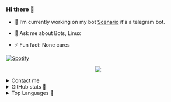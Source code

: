 ### Hi there 👋

- 🔭 I’m currently working on my bot [Scenario](https://t.me/shb_moderator_bot) it's a telegram bot.

- 💬 Ask me about Bots, Linux

- ⚡ Fun fact: None cares

[![Spotify](https://spotify-readme-3s61yj059-xditya.vercel.app/api/spotify)](https://open.spotify.com/user/on84l0syf9y9m2m84unz4h8uq)

<p align="center">
  <img src="https://readme-typing-svg.herokuapp.com?color=FFC0CB&width=420&lines=Passionate+Developer+From+India%E2%9C%8C%EF%B8%8F;Python%2C+Java%2C+Linux%E2%9D%A4%EF%B8%8F">
</p> 

<details>
<summary>Contact me </summary>
 
## <img height="40" src="https://raw.githubusercontent.com/innng/innng/master/assets/kyubey.gif"/>Contact Me
<p><a href="https://t.me/U2ME_14344"><img src="https://telegra.ph/file/78c11b21dcdc65182eae0.jpg" alt="Press to Takeoff" width="340px"></a></p>

[![Group](https://img.shields.io/badge/dynamic/json?logo=telegram&label=%40The_Arc_Music&labelColor=282c34&suffix=+members&color=2CA5E0&query=%24.data.totalSubs&url=https%3A%2F%2Fapi.spencerwoo.com%2Fsubstats%2F%3Fsource%3Dtelegram%26queryKey%3DThe_Arc_Music&longCache=true%22)](https://t.me/The_Arc_Music)
[![Group](https://img.shields.io/badge/dynamic/json?logo=telegram&label=%40The_ARC_Network&labelColor=282c34&suffix=+members&color=2CA5E0&query=%24.data.totalSubs&url=https%3A%2F%2Fapi.spencerwoo.com%2Fsubstats%2F%3Fsource%3Dtelegram%26queryKey%3DThe_Arc_Music&longCache=true%22)](https://t.me/The_Arc_Network)
</details>
<details>
<summary>GitHub stats 👀</summary>
[![Github Stats](https://github-stats-alpha.vercel.app/api/?username=Snehashish06&tc=333&ic=333)
</details>
<details> 
<summary>Top Languages 💌</summary>
<h2 align="center">🌐 Top Languages</h2>

[![top languages](https://github-readme-stats.vercel.app/api/top-langs/?username=Snehashish06&show_icons=true&theme=radical&layout=compact)](https://github.com/Snehashish06)
</details>
